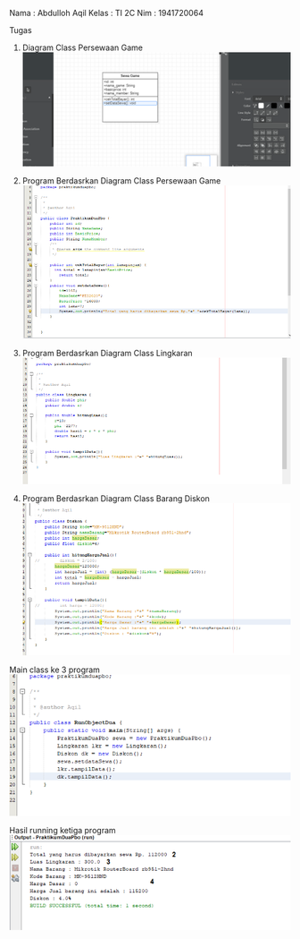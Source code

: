 Nama : Abdulloh Aqil
Kelas : TI 2C
Nim : 1941720064

Tugas

1. Diagram Class Persewaan Game
![image text]( https://github.com/aqilspc/PBO-2C-1941720064/blob/master/Pertemuan%202/images/satu.PNG)

2. Program Berdasrkan Diagram Class Persewaan Game
![image text]( https://github.com/aqilspc/PBO-2C-1941720064/blob/master/Pertemuan%202/images/dua.PNG)

3. Program Berdasrkan Diagram Class Lingkaran
![image text]( https://github.com/aqilspc/PBO-2C-1941720064/blob/master/Pertemuan%202/images/tiga.PNG)

4. Program Berdasrkan Diagram Class Barang Diskon
![image text]( https://github.com/aqilspc/PBO-2C-1941720064/blob/master/Pertemuan%202/images/empat.PNG)

Main class ke 3 program
![image text]( https://github.com/aqilspc/PBO-2C-1941720064/blob/master/Pertemuan%202/images/lima.PNG)

Hasil running ketiga program
![image text]( https://github.com/aqilspc/PBO-2C-1941720064/blob/master/Pertemuan%202/images/hasil.png)


